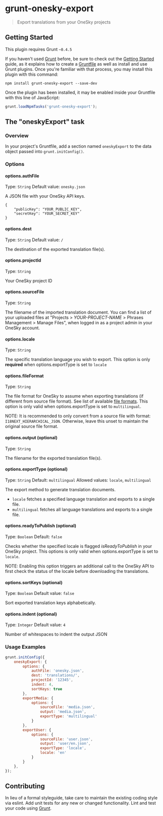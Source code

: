 # grunt-onesky-export

> Export translations from your OneSky projects

## Getting Started
This plugin requires Grunt `~0.4.5`

If you haven't used [Grunt](http://gruntjs.com/) before, be sure to check out the [Getting Started](http://gruntjs.com/getting-started) guide, as it explains how to create a [Gruntfile](http://gruntjs.com/sample-gruntfile) as well as install and use Grunt plugins. Once you're familiar with that process, you may install this plugin with this command:

```shell
npm install grunt-onesky-export --save-dev
```

Once the plugin has been installed, it may be enabled inside your Gruntfile with this line of JavaScript:

```js
grunt.loadNpmTasks('grunt-onesky-export');
```

## The "oneskyExport" task

### Overview
In your project's Gruntfile, add a section named `oneskyExport` to the data object passed into `grunt.initConfig()`.

### Options

#### options.authFile
Type: `String`
Default value: `onesky.json`

A JSON file with your OneSky API keys.
```
{
    "publicKey": "YOUR_PUBLIC_KEY",
    "secretKey": "YOUR_SECRET_KEY"
}
```

#### options.dest
Type: `String`
Default value: `/`

The destination of the exported translation file(s).

#### options.projectId
Type: `String`

Your OneSky project ID

#### options.sourceFile
Type: `String`

The filename of the imported translation document. You can find a list of your uploaded files at "Projects > _YOUR-PROJECT-NAME_ > Phrases Management > Manage Files", when logged in as a project admin in your OneSky account.

#### options.locale
Type: `String`

The specific translation language you wish to export. This option is only **required** when options.exportType is set to `locale`

#### options.fileFormat
Type: `String`

The file format for OneSky to assume when exporting translations (if different from source file format). See list of available [file formats](https://github.com/onesky/api-documentation-platform/blob/master/reference/format.md). This option is only valid when options.exportType is set to `multilingual`.

NOTE: It is recommended to only convert from a source file with format: `I18NEXT_HIERARCHICAL_JSON`. Otherwise, leave this unset to maintain the original source file format.

#### options.output (optional)
Type: `String`

The filename for the exported translation file(s).

#### options.exportType (optional)
Type: `String` Default: `multilingual` Allowed values: `locale`, `multilingual`

The export method to generate translation documents.

* `locale` fetches a specified language translation and exports to a single file.
* `multilingual` fetches all language translations and exports to a single file.

#### options.readyToPublish (optional)
Type: `Boolean` Default: `false`

Checks whether the specified locale is flagged _isReadyToPublish_ in your OneSky project. This options is only valid when options.exportType is set to `locale`.

NOTE: Enabling this option triggers an additional call to the OneSky API to first check the status of the locale before downloading the translations.

#### options.sortKeys (optional)
Type: `Boolean`
Default value: `false`

Sort exported translation keys alphabetically.

#### options.indent (optional)
Type: `Integer`
Default value: `4`

Number of whitespaces to indent the output JSON

### Usage Examples

```js
grunt.initConfig({
    oneskyExport: {
        options: {
            authFile: 'onesky.json',
            dest: 'translations/',
            projectId: '12345',
            indent: 4,
            sortKeys: true
        },
        exportMedia: {
            options: {
                sourceFile: 'media.json',
                output: 'media.json',
                exportType: 'multilingual'
            }
        },
        exportUser: {
            options: {                
                sourceFile: 'user.json',
                output: 'user/en.json',
                exportType: 'locale',
                locale: 'en'
            }
        }
    },
});
```

## Contributing
In lieu of a formal styleguide, take care to maintain the existing coding style via eslint. Add unit tests for any new or changed functionality. Lint and test your code using [Grunt](http://gruntjs.com/).
